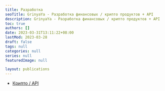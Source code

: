 ```yaml
---
title: Разработка
seoTitle: GrinyaYa - Разработка финансовых / крипто продуктов + API
description: GrinyaYa - Разработка финансовых / крипто продуктов + API
toc: true
authors: []
date: 2023-03-31T13:11:22+08:00
lastMod: 2023-03-28
draft: false
tags: null
categories: null
series: null
featuredImage: null

layout: publications
---
```


- [Крипто / API](https://t.me/romankurnovskii)

